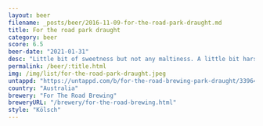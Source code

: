 ```yaml
---
layout: beer
filename: _posts/beer/2016-11-09-for-the-road-park-draught.md
title: For the road park draught
category: beer
score: 6.5
beer-date: "2021-01-31"
desc: "Little bit of sweetness but not any maltiness. A little bit harsh towards the end. But overall very easy drinking without much flavour"
permalink: /beer/:title.html
img: /img/list/for-the-road-park-draught.jpeg
untappd: "https://untappd.com/b/for-the-road-brewing-park-draught/3396448"
country: "Australia"
brewery: "For The Road Brewing"
breweryURL: "/brewery/for-the-road-brewing.html"
style: "Kölsch"
---
```

